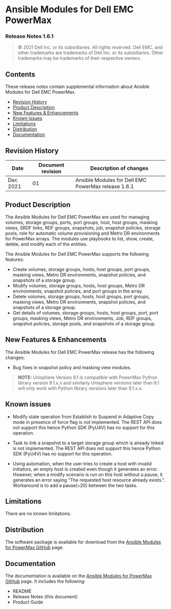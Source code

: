 
**Ansible Modules for Dell EMC PowerMax** 
=========================================
### Release Notes 1.6.1

>   © 2021 Dell Inc. or its subsidiaries. All rights reserved. Dell
>   EMC, and other trademarks are trademarks of Dell Inc. or its
>   subsidiaries. Other trademarks may be trademarks of their respective
>   owners.

Contents
--------
These release notes contain supplemental information about Ansible
Modules for Dell EMC PowerMax.

-   [Revision History](#revision-history)
-   [Product Description](#product-description)
-   [New Features & Enhancements](#new-features--enhancements)
-   [Known Issues](#known-issues)
-   [Limitations](#limitations)
-   [Distribution](#distribution)
-   [Documentation](#documentation)

Revision History
----------------

| **Date** | **Document revision** | **Description of changes** |
|----------|-----------------------|----------------------------|
| Dec 2021 | 01 | Ansible Modules for Dell EMC PowerMax release 1.6.1 |

Product Description
-------------------

The Ansible Modules for Dell EMC PowerMax are used for managing volumes,
storage groups, ports, port groups, host, host groups, masking views,
SRDF links, RDF groups, snapshots, job, snapshot policies, storage pools, role for automatic volume provisioning and Metro DR environments for PowerMax
arrays. The modules use playbooks to list, show, create, delete, and modify
each of the entities.

The Ansible Modules for Dell EMC PowerMax supports the following
features:

-   Create volumes, storage groups, hosts, host groups, port groups,
    masking views, Metro DR environments, snapshot policies,
    and snapshots of a storage group.
-   Modify volumes, storage groups, hosts, host groups, Metro DR environments,
    snapshot policies, and port groups in the array.
-   Delete volumes, storage groups, hosts, host groups, port groups,
    masking views, Metro DR environments, snapshot policies, and snapshots of a storage group.
-   Get details of volumes, storage groups, hosts, host groups, port,
    port groups, masking views, Metro DR environments, Job, RDF groups, 
    snapshot policies, storage pools, and snapshots of a storage group.

New Features & Enhancements
---------------------------

The Ansible Modules for Dell EMC PowerMax release has the following
changes:
- Bug fixes in snapshot policy and masking view modules.

> **NOTE:** Unisphere Version 9.1 is compatible with PowerMax Python
> library version 9.1.x.x and similarly Unisphere versions later than 9.1 will
> only work with Python library versions later than 9.1.x.x.

Known issues
------------
- Modify state operation from Establish to Suspend in Adaptive Copy mode in presence of force flag is not implemented. 
  The REST API does not support this hence Python SDK (PyU4V) has no support for this operation.
  
- Task to link a snapshot to a target storage group which is already linked is not implemented.
  The REST API does not support this hence Python SDK (PyU4V) has no support for this operation.

- Using automation, when the user tries to create a host with invalid initiators, an empty host is created even though it generates an error. However, when a modify scenario is run on this host without a pause, it generates an error saying "The requested host resource already exists.". Workaround is to add a pause(~20) between the two tasks.

Limitations
-----------
There are no known limitations.

Distribution
------------
The software package is available for download from the [Ansible Modules
for PowerMax GitHub](https://github.com/dell/ansible-powermax/tree/1.6.1) page.

Documentation
-------------
The documentation is available on the [Ansible Modules for PowerMax GitHub](../docs)
page. It includes the following:

   - README
   - Release Notes (this document)
   - Product Guide
